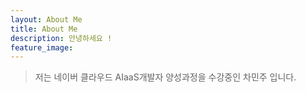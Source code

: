 ```yaml
---
layout: About Me
title: About Me
description: 안녕하세요 !
feature_image:
---
```



>저는 네이버 클라우드 AIaaS개발자 양성과정을 수강중인 차민주 입니다.


